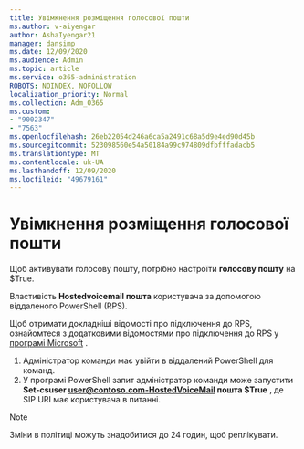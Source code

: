 ```yaml
---
title: Увімкнення розміщення голосової пошти
ms.author: v-aiyengar
author: AshaIyengar21
manager: dansimp
ms.date: 12/09/2020
ms.audience: Admin
ms.topic: article
ms.service: o365-administration
ROBOTS: NOINDEX, NOFOLLOW
localization_priority: Normal
ms.collection: Adm_O365
ms.custom:
- "9002347"
- "7563"
ms.openlocfilehash: 26eb22054d246a6ca5a2491c68a5d9e4ed90d45b
ms.sourcegitcommit: 523098560e54a50184a99c974809dfbfffadacb5
ms.translationtype: MT
ms.contentlocale: uk-UA
ms.lasthandoff: 12/09/2020
ms.locfileid: "49679161"
---
```

# <a name="how-to-enable-hosted-voicemail"></a>Увімкнення розміщення голосової пошти

Щоб активувати голосову пошту, потрібно настроїти **голосову пошту** на $True.

Властивість **Hostedvoicemail пошта** користувача за допомогою віддаленого PowerShell (RPS).

Щоб отримати докладніші відомості про підключення до RPS, ознайомтеся з додатковими відомостями про підключення до RPS у [програмі Microsoft](https://docs.microsoft.com/microsoftteams/teams-powershell-overview) .

1. Адміністратор команди має увійти в віддалений PowerShell для команд.
1. У програмі PowerShell запит адміністратор команди може запустити **Set-csuser user@contoso.com-HostedVoiceMail пошта $True** , де SIP URI має користувача в питанні.

> [!NOTE]
> Зміни в політиці можуть знадобитися до 24 годин, щоб реплікувати.